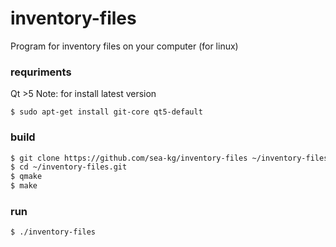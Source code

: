 # inventory-files
Program for inventory files on your computer (for linux)

### requriments

Qt >5
Note:
for install latest version
```
$ sudo apt-get install git-core qt5-default
```

### build

```sh
$ git clone https://github.com/sea-kg/inventory-files ~/inventory-files.git
$ cd ~/inventory-files.git
$ qmake 
$ make
```

### run

```
$ ./inventory-files
```
